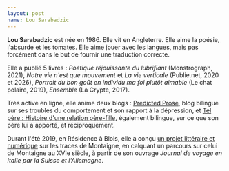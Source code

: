```yaml
---
layout: post
name: Lou Sarabadzic
---
```

**Lou Sarabadzic** est née en 1986. Elle vit en Angleterre. Elle aime la poésie, l'absurde et les tomates. Elle aime jouer avec les langues, mais pas forcément dans le but de fournir une traduction correcte.

Elle a publié 5 livres : *Poétique réjouissante du lubrifiant* (Monstrograph, 2021), *Notre vie n'est que mouvement* et *La vie verticale* (Publie.net, 2020 et 2026), *Portrait du bon goût en individu ma foi plutôt aimable* (Le chat polaire, 2019), *Ensemble* (La Crypte, 2017).

Très active en ligne, elle anime deux blogs : [Predicted Prose](https://predictedprose.com/), blog bilingue sur ses troubles du comportement et son rapport à la dépression, et [Tel père : Histoire d'une relation père-fille](https://telpere.com/), également bilingue, sur ce que son père lui a apporté, et réciproquement.

Durant l'été 2019, en Résidence à Blois, elle a conçu [un projet littéraire et numérique](https://www.polarsteps.com/Montaigneoulitalie/1425813-montaigne-ou-l-italie) sur les traces de Montaigne, en calquant un parcours sur celui de Montaigne au XVIe siècle, à partir de son ouvrage *Journal de voyage en Italie par la Suisse et l'Allemagne*.
